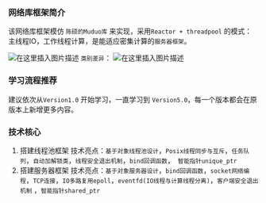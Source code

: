 
### 网络库框架简介
该网络库框架模仿 `陈硕的Muduo库` 来实现，采用`Reactor + threadpool` 的模式：
主线程IO，工作线程计算，是能适应密集计算的`服务器框架`。

![在这里插入图片描述](https://img-blog.csdnimg.cn/20200714210409248.png?x-oss-process=image/watermark,type_ZmFuZ3poZW5naGVpdGk,shadow_10,text_aHR0cHM6Ly9ibG9nLmNzZG4ubmV0L1dvcnRoeV9XYW5n,size_16,color_FFFFFF,t_70)
`类别差异`：
![在这里插入图片描述](https://img-blog.csdnimg.cn/20200719203240652.png?x-oss-process=image/watermark,type_ZmFuZ3poZW5naGVpdGk,shadow_10,text_aHR0cHM6Ly9ibG9nLmNzZG4ubmV0L1dvcnRoeV9XYW5n,size_16,color_FFFFFF,t_70)

### 学习流程推荐
建议依次从`Version1.0` 开始学习，一直学习到 `Version5.0`，每一个版本都会在原版本上新增更多内容。
<br> 

### 技术核心
1. 搭建线程池框架
技术亮点：`基于对象线程池设计`，`Posix线程同步与互斥`，`任务队列`，`自动加解锁类`，`线程安全退出机制`，`bind回调函数`，` 智能指针unique_ptr`
2. 搭建服务器框架
技术亮点：`基于对象服务器设计`，`bind回调函数`，`socket网络编程`，`TCP连接`，`IO多路复用epoll`，`eventfd(IO线程与计算线程分离)`，`客户端安全退出机制` ，`智能指针shared_ptr`
